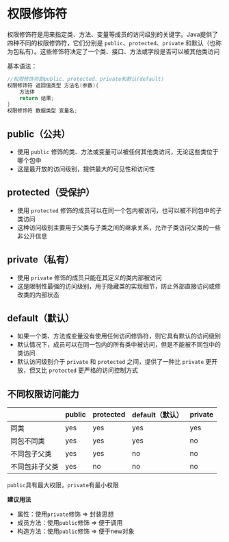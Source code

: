 # 权限修饰符

权限修饰符是用来指定类、方法、变量等成员的访问级别的关键字。Java提供了四种不同的权限修饰符，它们分别是 `public`、`protected`、`private` 和默认（也称为包私有）。这些修饰符决定了一个类、接口、方法或字段是否可以被其他类访问

基本语法：

```java
//权限修饰符即public、protected、private和默认(default)
权限修饰符 返回值类型 方法名(参数){
    方法体
    return 结果;
}
权限修饰符 数据类型 变量名;
```

## public（公共）

- 使用 `public` 修饰的类、方法或变量可以被任何其他类访问，无论这些类位于哪个包中
- 这是最开放的访问级别，提供最大的可见性和访问性

## protected（受保护）

- 使用 `protected` 修饰的成员可以在同一个包内被访问，也可以被不同包中的子类访问
- 这种访问级别主要用于父类与子类之间的继承关系，允许子类访问父类的一些非公开信息

## private（私有）

- 使用 `private` 修饰的成员只能在其定义的类内部被访问
- 这是限制性最强的访问级别，用于隐藏类的实现细节，防止外部直接访问或修改类的内部状态

## default（默认）

- 如果一个类、方法或变量没有使用任何访问修饰符，则它具有默认的访问级别
- 默认情况下，成员可以在同一包内的所有类中被访问，但是不能被不同包中的类访问
- 默认访问级别介于 `private` 和 `protected` 之间，提供了一种比 `private` 更开放，但又比 `protected` 更严格的访问控制方式

## 不同权限访问能力

|                | public | protected | default（默认） | private |
| -------------- | ------ | --------- | --------------- | ------- |
| 同类           | yes    | yes       | yes             | yes     |
| 同包不同类     | yes    | yes       | yes             | no      |
| 不同包子父类   | yes    | yes       | no              | no      |
| 不同包非子父类 | yes    | no        | no              | no      |

`public`具有最大权限，`private`有最小权限

**建议用法**

- 属性：使用`private`修饰 => 封装思想
- 成员方法：使用`public`修饰 => 便于调用
- 构造方法：使用`public`修饰 => 便于new对象
